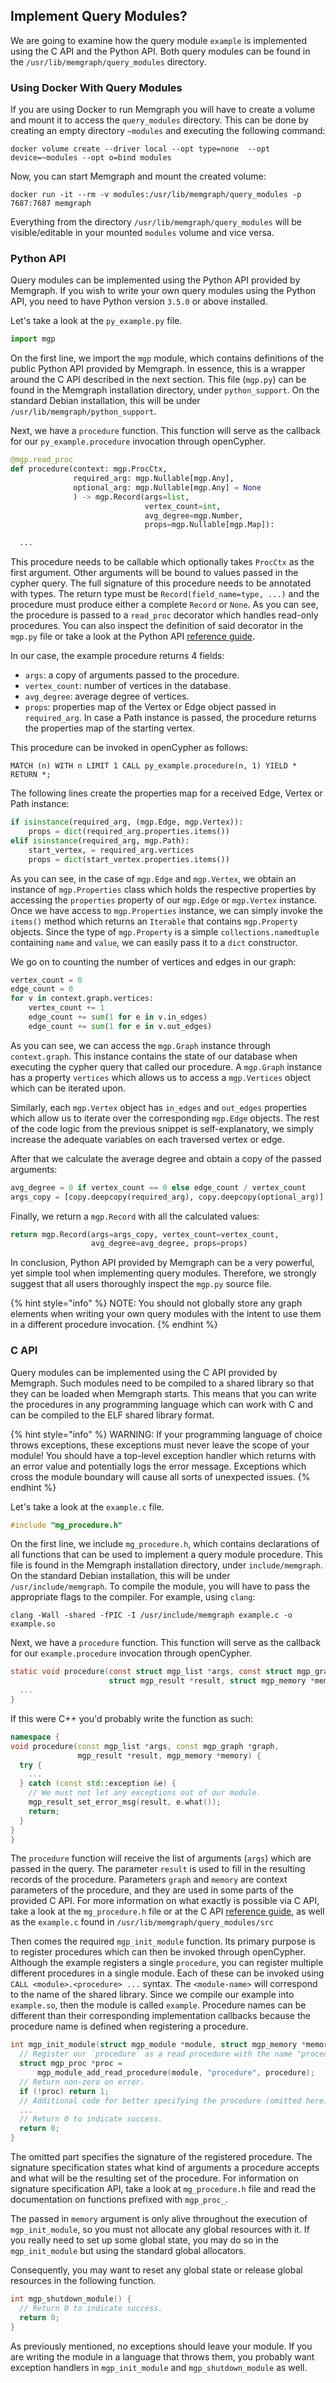 ## Implement Query Modules?

We are going to examine how the query module `example` is implemented using 
the C API and the Python API. Both query modules can be found in the 
`/usr/lib/memgraph/query_modules` directory.

### Using Docker With Query Modules 

If you are using Docker to run Memgraph you will have to create a volume 
and mount it to access the `query_modules` directory. This can be done by 
creating an empty directory `~modules` and executing the following command:

```shell
docker volume create --driver local --opt type=none  --opt device=~modules --opt o=bind modules
```

Now, you can start Memgraph and mount the created volume:

```shell
docker run -it --rm -v modules:/usr/lib/memgraph/query_modules -p 7687:7687 memgraph
```

Everything from the directory `/usr/lib/memgraph/query_modules` will be 
visible/editable in your mounted `modules` volume and vice versa.

### Python API

Query modules can be implemented using the Python API provided by Memgraph. 
If you wish to write your own query modules using the Python API, you need 
to have Python version `3.5.0` or above installed.

Let's take a look at the `py_example.py` file.

```python
import mgp
```

On the first line, we import the `mgp` module, which contains definitions of the
public Python API provided by Memgraph. In essence, this is a wrapper around the
C API described in the next section. This file (`mgp.py`) can be found in
the Memgraph installation directory, under `python_support`. On the standard
Debian installation, this will be under `/usr/lib/memgraph/python_support`.

Next, we have a `procedure` function. This function will serve as the callback
for our `py_example.procedure` invocation through openCypher.

```python
@mgp.read_proc
def procedure(context: mgp.ProcCtx,
              required_arg: mgp.Nullable[mgp.Any],
              optional_arg: mgp.Nullable[mgp.Any] = None
              ) -> mgp.Record(args=list,
                              vertex_count=int,
                              avg_degree=mgp.Number,
                              props=mgp.Nullable[mgp.Map]):

  ...
```

This procedure needs to be callable which optionally takes `ProcCtx` as the
first argument. Other arguments will be bound to values passed in the
cypher query. The full signature of this procedure needs to be annotated
with types. The return type must be `Record(field_name=type, ...)` and the
procedure must produce either a complete `Record` or `None`. As you can see,
the procedure is passed to a `read_proc` decorator which handles read-only
procedures. You can also inspect the definition of said decorator in the
`mgp.py` file or take a look at the Python API [reference guide](../reference-guide/python-api.md).

In our case, the example procedure returns 4 fields:

- `args`: a copy of arguments passed to the procedure.
- `vertex_count`: number of vertices in the database.
- `avg_degree`: average degree of vertices.
- `props`: properties map of the Vertex or Edge object passed in `required_arg`.
   In case a Path instance is passed, the procedure returns the properties map of
   the starting vertex.

This procedure can be invoked in openCypher as follows:

```opencypher
MATCH (n) WITH n LIMIT 1 CALL py_example.procedure(n, 1) YIELD * RETURN *;
```

The following lines create the properties map for a received Edge, Vertex
or Path instance:

```python
if isinstance(required_arg, (mgp.Edge, mgp.Vertex)):
    props = dict(required_arg.properties.items())
elif isinstance(required_arg, mgp.Path):
    start_vertex, = required_arg.vertices
    props = dict(start_vertex.properties.items())
```

As you can see, in the case of `mgp.Edge` and `mgp.Vertex`, we obtain an
instance of `mgp.Properties` class which holds the respective properties by
accessing the `properties` property of our `mgp.Edge` or `mgp.Vertex` instance.
Once we have access to `mgp.Properties` instance, we can simply invoke the
`items()` method which returns an `Iterable` that contains `mgp.Property`
objects. Since the type of `mgp.Property` is a simple `collections.namedtuple`
containing `name` and `value`, we can easily pass it to a `dict` constructor.

We go on to counting the number of vertices and edges in our graph:

```python
vertex_count = 0
edge_count = 0
for v in context.graph.vertices:
    vertex_count += 1
    edge_count += sum(1 for e in v.in_edges)
    edge_count += sum(1 for e in v.out_edges)
```

As you can see, we can access the `mgp.Graph` instance through `context.graph`.
This instance contains the state of our database when executing the cypher query
that called our procedure. A `mgp.Graph` instance has a property `vertices`
which allows us to access a `mgp.Vertices` object which can be iterated upon.

Similarly, each `mgp.Vertex` object has `in_edges` and `out_edges` properties
which allow us to iterate over the corresponding `mgp.Edge` objects. The rest of the
code logic from the previous snippet is self-explanatory, we simply increase the
adequate variables on each traversed vertex or edge.

After that we calculate the average degree and obtain a copy of the passed
arguments:

```python
avg_degree = 0 if vertex_count == 0 else edge_count / vertex_count
args_copy = [copy.deepcopy(required_arg), copy.deepcopy(optional_arg)]
```

Finally, we return a `mgp.Record` with all the calculated values:

```python
return mgp.Record(args=args_copy, vertex_count=vertex_count,
                  avg_degree=avg_degree, props=props)
```

In conclusion, Python API provided by Memgraph can be a very powerful, yet
simple tool when implementing query modules. Therefore, we strongly suggest
that all users thoroughly inspect the `mgp.py` source file.

{% hint style="info" %}
NOTE: You should not globally store any graph elements when writing your own
query modules with the intent to use them in a different procedure invocation.
{% endhint %}

### C API

Query modules can be implemented using the C API provided by Memgraph. Such
modules need to be compiled to a shared library so that they can be loaded
when Memgraph starts. This means that you can write the procedures in any
programming language which can work with C and can be compiled to the ELF
shared library format.

{% hint style="info" %}
WARNING: If your programming language of choice throws exceptions, these
exceptions must never leave the scope of your module! You should have a top-level 
exception handler which returns with an error value and potentially logs
the error message. Exceptions which cross the module boundary will cause all
sorts of unexpected issues.
{% endhint %}

Let's take a look at the `example.c` file.

```c
#include "mg_procedure.h"
```

On the first line, we include `mg_procedure.h`, which contains declarations of
all functions that can be used to implement a query module procedure. This file
is found in the Memgraph installation directory, under `include/memgraph`. On
the standard Debian installation, this will be under `/usr/include/memgraph`.
To compile the module, you will have to pass the appropriate flags to the
compiler. For example, using `clang`:

```plaintext
clang -Wall -shared -fPIC -I /usr/include/memgraph example.c -o example.so
```

Next, we have a `procedure` function. This function will serve as the callback
for our `example.procedure` invocation through openCypher.

```c
static void procedure(const struct mgp_list *args, const struct mgp_graph *graph,
                      struct mgp_result *result, struct mgp_memory *memory) {
  ...
}
```

If this were C++ you'd probably write the function as such:

```cpp
namespace {
void procedure(const mgp_list *args, const mgp_graph *graph,
               mgp_result *result, mgp_memory *memory) {
  try {
    ...
  } catch (const std::exception &e) {
    // We must not let any exceptions out of our module.
    mgp_result_set_error_msg(result, e.what());
    return;
  }
}
}
```


The `procedure` function will receive the list of arguments (`args`) which are
passed in the query. The parameter `result` is used to fill in the resulting
records of the procedure. Parameters `graph` and `memory` are context
parameters of the procedure, and they are used in some parts of the provided C
API. For more information on what exactly is possible via C API, take a look
at the `mg_procedure.h` file  or at the C API [reference guide](../reference-guide/c-api.md), 
as well as the `example.c` found in `/usr/lib/memgraph/query_modules/src`

Then comes the required `mgp_init_module` function. Its primary purpose is to
register procedures which can then be invoked through openCypher. Although the
example registers a single `procedure`, you can register multiple different
procedures in a single module. Each of these can be invoked using
`CALL <module>.<procedure> ...` syntax. The `<module-name>` will correspond to
the name of the shared library. Since we compile our example into
`example.so`, then the module is called `example`. Procedure names can be
different than their corresponding implementation callbacks because the
procedure name is defined when registering a procedure.

```c
int mgp_init_module(struct mgp_module *module, struct mgp_memory *memory) {
  // Register our `procedure` as a read procedure with the name "procedure".
  struct mgp_proc *proc =
      mgp_module_add_read_procedure(module, "procedure", procedure);
  // Return non-zero on error.
  if (!proc) return 1;
  // Additional code for better specifying the procedure (omitted here).
  ...
  // Return 0 to indicate success.
  return 0;
}
```

The omitted part specifies the signature of the registered procedure. The
signature specification states what kind of arguments a procedure accepts and
what will be the resulting set of the procedure. For information on signature
specification API, take a look at `mg_procedure.h` file and read the
documentation on functions prefixed with `mgp_proc_`.

The passed in `memory` argument is only alive throughout the execution of
`mgp_init_module`, so you must not allocate any global resources with it. If
you really need to set up some global state, you may do so in the
`mgp_init_module` but using the standard global allocators.

Consequently, you may want to reset any global state or release global
resources in the following function.

```c
int mgp_shutdown_module() {
  // Return 0 to indicate success.
  return 0;
}
```

As previously mentioned, no exceptions should leave your module. If you are
writing the module in a language that throws them, you probably want
exception handlers in `mgp_init_module` and `mgp_shutdown_module` as well.